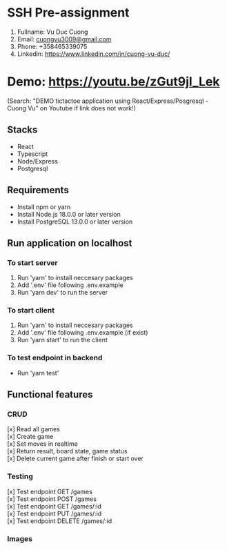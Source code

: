 # SSH Pre-assignment

1. Fullname: Vu Duc Cuong
2. Email: cuongvu3009@gmail.com
3. Phone: +358465339075
4. Linkedin: https://www.linkedin.com/in/cuong-vu-duc/

# Demo: https://youtu.be/zGut9jI_Lek

(Search: "DEMO tictactoe application using React/Express/Posgresql - Cuong Vu" on Youtube if link does not work!)

## Stacks

- React
- Typescript
- Node/Express
- Postgresql

## Requirements

- Install npm or yarn
- Install Node.js 18.0.0 or later version
- Install PostgreSQL 13.0.0 or later version

## Run application on localhost

### To start server

1. Run 'yarn' to install neccesary packages
2. Add '.env' file following .env.example
3. Run 'yarn dev' to run the server

### To start client

1. Run 'yarn' to install neccesary packages
2. Add '.env' file following .env.example (if exist)
3. Run 'yarn start' to run the client

### To test endpoint in backend

- Run 'yarn test'

## Functional features

### CRUD

[x] Read all games<br>
[x] Create game<br>
[x] Set moves in realtime <br>
[x] Return result, board state, game status <br>
[x] Delete current game after finish or start over <br>

### Testing

[x] Test endpoint GET /games<br>
[x] Test endpoint POST /games<br>
[x] Test endpoint GET /games/:id<br>
[x] Test endpoint PUT /games/:id<br>
[x] Test endpoint DELETE /games/:id<br>

### Images
